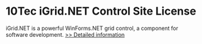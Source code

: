 # 10Tec iGrid.NET Control Site License
iGrid.NET is a powerful WinForms.NET grid control, a component for software development.
[>> Detailed information](https://secure.shareit.com/shareit/product.html?productid=300627444&affiliateid=200057808)